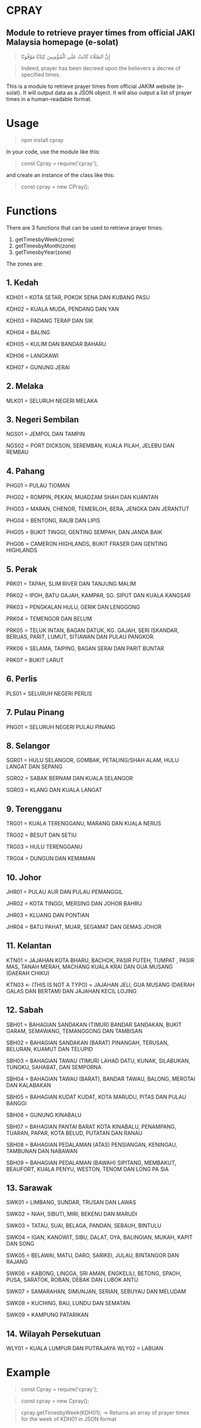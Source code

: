 # CPRAY
## Module to retrieve prayer times from official JAKI Malaysia homepage (e-solat)

> إِنَّ الصَّلَاةَ كَانَتْ عَلَى الْمُؤْمِنِينَ كِتَابًا مَوْقُوتًا

> Indeed, prayer has been decreed upon the believers a decree of specified times.

This is a module to retrieve prayer times from official JAKIM website (e-solat). It will output data as a JSON object. It will also output a list of prayer times in a human-readable format.

# **Usage**

> npm install cpray

In your code, use the module like this:

> const Cpray = require('cpray');

and create an instance of the class like this:

> const cpray = new CPray();


# **Functions**

There are 3 functions that can be used to retrieve prayer times:
1. getTimesbyWeek(zone)
2. getTimesbyMonth(zone)
3. getTimesbyYear(zone)

The zones are:

## 1. Kedah

KDH01 = KOTA SETAR, POKOK SENA DAN KUBANG PASU

KDH02 = KUALA MUDA, PENDANG DAN YAN

KDH03 = PADANG TERAP DAN SIK

KDH04 = BALING

KDH05 = KULIM DAN BANDAR BAHARU

KDH06 = LANGKAWI

KDH07 = GUNUNG JERAI

## 2. Melaka
MLK01 = SELURUH NEGERI MELAKA

## 3. Negeri Sembilan
NGS01 = JEMPOL DAN TAMPIN

NGS02 = PORT DICKSON, SEREMBAN, KUALA PILAH, JELEBU DAN REMBAU

## 4. Pahang
PHG01 = PULAU TIOMAN

PHG02 = ROMPIN, PEKAN, MUADZAM SHAH DAN KUANTAN

PHG03 = MARAN, CHENOR, TEMERLOH, BERA, JENGKA DAN JERANTUT

PHG04 = BENTONG, RAUB DAN LIPIS

PHG05 = BUKIT TINGGI, GENTING SEMPAH, DAN JANDA BAIK

PHG06 = CAMERON HIGHLANDS, BUKIT FRASER DAN GENTING HIGHLANDS

## 5. Perak
PRK01 = TAPAH, SLIM RIVER DAN TANJUNG MALIM

PRK02 = IPOH, BATU GAJAH, KAMPAR, SG. SIPUT DAN KUALA KANGSAR

PRK03 = PENGKALAN HULU, GERIK DAN LENGGONG

PRK04 = TEMENGOR DAN BELUM

PRK05 = TELUK INTAN, BAGAN DATUK, KG. GAJAH, SERI ISKANDAR, BERUAS, PARIT, LUMUT, SITIAWAN DAN PULAU PANGKOR.

PRK06 = SELAMA, TAIPING, BAGAN SERAI DAN PARIT BUNTAR

PRK07 = BUKIT LARUT

## 6. Perlis
PLS01 = SELURUH NEGERI PERLIS

## 7. Pulau Pinang
PNG01 = SELURUH NEGERI PULAU PINANG

## 8. Selangor
SGR01 = HULU SELANGOR, GOMBAK, PETALING/SHAH ALAM, HULU LANGAT DAN SEPANG

SGR02 = SABAK BERNAM DAN KUALA SELANGOR

SGR03 = KLANG DAN KUALA LANGAT 

## 9. Terengganu
TRG01 = KUALA TERENGGANU, MARANG DAN KUALA NERUS

TRG02 = BESUT DAN SETIU

TRG03 = HULU TERENGGANU

TRG04 = DUNGUN DAN KEMAMAN

## 10. Johor
JHR01 = PULAU AUR DAN PULAU PEMANGGIL

JHR02 = KOTA TINGGI, MERSING DAN JOHOR BAHRU

JHR03 = KLUANG DAN PONTIAN

JHR04 = BATU PAHAT, MUAR, SEGAMAT DAN GEMAS JOHOR

## 11. Kelantan
KTN01 = JAJAHAN KOTA BHARU, BACHOK, PASIR PUTEH, TUMPAT , PASIR MAS, TANAH MERAH, MACHANG KUALA KRAI DAN GUA MUSANG (DAERAH CHIKU)

KTN03 <- (THIS IS NOT A TYPO) = JAJAHAN JELI, GUA MUSANG (DAERAH GALAS DAN BERTAM) DAN JAJAHAN KECIL LOJING

## 12. Sabah
SBH01 = BAHAGIAN SANDAKAN (TIMUR) BANDAR SANDAKAN, BUKIT GARAM, SEMAWANG, TEMANGGONG DAN TAMBISAN

SBH02 = BAHAGIAN SANDAKAN (BARAT) PINANGAH, TERUSAN, BELURAN, KUAMUT DAN TELUPID

SBH03 = BAHAGIAN TAWAU (TIMUR) LAHAD DATU, KUNAK, SILABUKAN, TUNGKU, SAHABAT, DAN SEMPORNA

SBH04 = BAHAGIAN TAWAU (BARAT), BANDAR TAWAU, BALONG, MEROTAI DAN KALABAKAN

SBH05 = BAHAGIAN KUDAT KUDAT, KOTA MARUDU, PITAS DAN PULAU BANGGI

SBH06 = GUNUNG KINABALU

SBH07 = BAHAGIAN PANTAI BARAT KOTA KINABALU, PENAMPANG, TUARAN, PAPAR, KOTA BELUD, PUTATAN DAN RANAU

SBH08 = BAHAGIAN PEDALAMAN (ATAS) PENSIANGAN, KENINGAU, TAMBUNAN DAN NABAWAN

SBH09 = BAHAGIAN PEDALAMAN (BAWAH) SIPITANG, MEMBAKUT, BEAUFORT, KUALA PENYU, WESTON, TENOM DAN LONG PA SIA

## 13. Sarawak
SWK01 = LIMBANG, SUNDAR, TRUSAN DAN LAWAS

SWK02 = NIAH, SIBUTI, MIRI, BEKENU DAN MARUDI

SWK03 = TATAU, SUAI, BELAGA, PANDAN, SEBAUH, BINTULU

SWK04 = IGAN, KANOWIT, SIBU, DALAT, OYA, BALINGIAN, MUKAH, KAPIT DAN SONG

SWK05 = BELAWAI, MATU, DARO, SARIKEI, JULAU, BINTANGOR DAN RAJANG

SWK06 = KABONG, LINGGA, SRI AMAN, ENGKELILI, BETONG, SPAOH, PUSA, SARATOK, ROBAN, DEBAK DAN LUBOK ANTU

SWK07 = SAMARAHAN, SIMUNJAN, SERIAN, SEBUYAU DAN MELUDAM

SWK08 = KUCHING, BAU, LUNDU DAN SEMATAN

SWK09 = KAMPUNG PATARIKAN

## 14. Wilayah Persekutuan
WLY01 = KUALA LUMPUR DAN PUTRAJAYA
WLY02 = LABUAN

# **Example**

> const Cpray = require('cpray');

> const cpray = new Cpray();

> cpray.getTimesbyWeek(KDH01); -> Returns an array of prayer times for the week of KDH01 in JSON format
